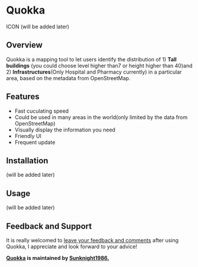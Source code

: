 # Quokka
ICON (will be added later)
## Overview 
Quokka is a mapping tool to let users identify the distribution of 1) **Tall buildings** (you could choose level higher than7 or height higher than 40)and 2) **Infrastructures**(Only Hospital and Pharmacy currently) in a particular area, based on the metadata from OpenStreetMap.
## Features 
- Fast cuculating speed
- Could be used in many areas in the world(only limited by the data from OpenStreetMap)
- Visually display the information you need
- Friendly UI 
- Frequent update
## Installation
(will be added later)
## Usage
(will be added later)
## Feedback and Support
It is really welcomed to [leave your feedback and comments](https://github.com/Sunknight1986/Quokka/discussions) after using Quokka, I appreciate and look forward to your advice!

**[Quokka](https://github.com/Sunknight1986/Quokka) is maintained by [Sunknight1986.](https://github.com/Sunknight1986)**
